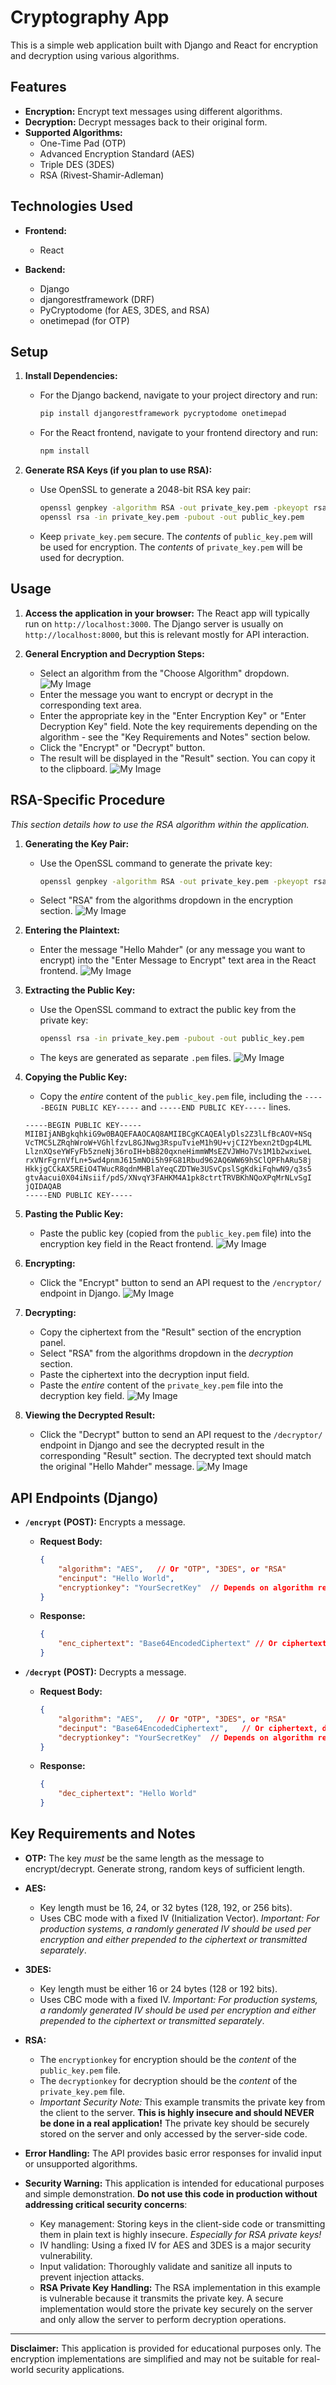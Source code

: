 # Cryptography App

This is a simple web application built with Django and React for encryption and decryption using various algorithms.

## Features

*   **Encryption:** Encrypt text messages using different algorithms.
*   **Decryption:** Decrypt messages back to their original form.
*   **Supported Algorithms:**
    *   One-Time Pad (OTP)
    *   Advanced Encryption Standard (AES)
    *   Triple DES (3DES)
    *   RSA (Rivest-Shamir-Adleman)

## Technologies Used

*   **Frontend:**
    *   React

*   **Backend:**
    *   Django
    *   djangorestframework (DRF)
    *   PyCryptodome (for AES, 3DES, and RSA)
    *   onetimepad (for OTP)

## Setup

1.  **Install Dependencies:**
    *   For the Django backend, navigate to your project directory and run:

        ```bash
        pip install djangorestframework pycryptodome onetimepad
        ```
    *   For the React frontend, navigate to your frontend directory and run:

        ```bash
        npm install
        ```

2.  **Generate RSA Keys (if you plan to use RSA):**
    *   Use OpenSSL to generate a 2048-bit RSA key pair:

        ```bash
        openssl genpkey -algorithm RSA -out private_key.pem -pkeyopt rsa_keygen_bits:2048
        openssl rsa -in private_key.pem -pubout -out public_key.pem
        ```
    *   Keep `private_key.pem` secure. The *contents* of `public_key.pem` will be used for encryption. The *contents* of `private_key.pem` will be used for decryption.

## Usage

1.  **Access the application in your browser:** The React app will typically run on `http://localhost:3000`. The Django server is usually on `http://localhost:8000`, but this is relevant mostly for API interaction.

2.  **General Encryption and Decryption Steps:**
    *   Select an algorithm from the "Choose Algorithm" dropdown.
        ![My Image](/readmefiles/image1.png)
    *   Enter the message you want to encrypt or decrypt in the corresponding text area.
    *   Enter the appropriate key in the "Enter Encryption Key" or "Enter Decryption Key" field. Note the key requirements depending on the algorithm - see the "Key Requirements and Notes" section below.
    *   Click the "Encrypt" or "Decrypt" button.
    *   The result will be displayed in the "Result" section. You can copy it to the clipboard.
        ![My Image](/readmefiles/image2.png)

## RSA-Specific Procedure

*This section details how to use the RSA algorithm within the application.*

1.  **Generating the Key Pair:**
    *   Use the OpenSSL command to generate the private key:

        ```bash
        openssl genpkey -algorithm RSA -out private_key.pem -pkeyopt rsa_keygen_bits:2048
        ```

    *   Select "RSA" from the algorithms dropdown in the encryption section.
        ![My Image](/readmefiles/image6.png)

2.  **Entering the Plaintext:**
    *   Enter the message "Hello Mahder" (or any message you want to encrypt) into the "Enter Message to Encrypt" text area in the React frontend.
        ![My Image](/readmefiles/image7.png)

3.  **Extracting the Public Key:**
    *   Use the OpenSSL command to extract the public key from the private key:

        ```bash
        openssl rsa -in private_key.pem -pubout -out public_key.pem
        ```

    *   The keys are generated as separate `.pem` files.
        ![My Image](/readmefiles/image8.png)

4.  **Copying the Public Key:**
    *   Copy the *entire* content of the `public_key.pem` file, including the `-----BEGIN PUBLIC KEY-----` and `-----END PUBLIC KEY-----` lines.

    ```
    -----BEGIN PUBLIC KEY-----
    MIIBIjANBgkqhkiG9w0BAQEFAAOCAQ8AMIIBCgKCAQEAlyDls2Z3lLfBcAOV+NSq
    VcTMC5LZRqhWroW+VGhlfzvL8GJNwg3RspuTvieM1h9U+vjCI2Ybexn2tDgp4LML
    LlznXQseYWFyFb5zneNj36roIH+bB820qxneHimmWMsEZVJWHo7Vs1M1b2wxiweL
    rxVNrFgrnVfLn+5wd4pnmJ615mNOi5h9FG81Rbud962AQ6WW69hSClQPFhARu58j
    HkkjgCCkAX5REiO4TWucR8qdnMHBlaYeqCZDTWe3USvCpslSgKdkiFqhwN9/q3s5
    gtvAacui0X04iNsiif/pdS/XNvqY3FAHKM4A1pk8ctrtTRVBKhNQoXPqMrNLvSgI
    jQIDAQAB
    -----END PUBLIC KEY-----
    ```

5.  **Pasting the Public Key:**
    *   Paste the public key (copied from the `public_key.pem` file) into the encryption key field in the React frontend.
        ![My Image](/readmefiles/image8.png)

6.  **Encrypting:**
    *   Click the "Encrypt" button to send an API request to the `/encryptor/` endpoint in Django.
        ![My Image](/readmefiles/image9.png)

7.  **Decrypting:**
    *   Copy the ciphertext from the "Result" section of the encryption panel.
    *   Select "RSA" from the algorithms dropdown in the *decryption* section.
    *   Paste the ciphertext into the decryption input field.
    *   Paste the *entire* content of the `private_key.pem` file into the decryption key field.
        ![My Image](/readmefiles/image10.png)

8.  **Viewing the Decrypted Result:**
    *   Click the "Decrypt" button to send an API request to the `/decryptor/` endpoint in Django and see the decrypted result in the corresponding "Result" section. The decrypted text should match the original "Hello Mahder" message.
        ![My Image](/readmefiles/image11.png)

## API Endpoints (Django)

*   **`/encrypt` (POST):** Encrypts a message.

    *   **Request Body:**

        ```json
        {
            "algorithm": "AES",   // Or "OTP", "3DES", or "RSA"
            "encinput": "Hello World",
            "encryptionkey": "YourSecretKey"  // Depends on algorithm requirement - see notes below
        }
        ```

    *   **Response:**

        ```json
        {
            "enc_ciphertext": "Base64EncodedCiphertext" // Or ciphertext, depending on algorithm
        }
        ```

*   **`/decrypt` (POST):** Decrypts a message.

    *   **Request Body:**

        ```json
        {
            "algorithm": "AES",   // Or "OTP", "3DES", or "RSA"
            "decinput": "Base64EncodedCiphertext",   // Or ciphertext, depending on algorithm
            "decryptionkey": "YourSecretKey"  // Depends on algorithm requirement - see notes below
        }
        ```

    *   **Response:**

        ```json
        {
            "dec_ciphertext": "Hello World"
        }
        ```

## Key Requirements and Notes

*   **OTP:** The key *must* be the same length as the message to encrypt/decrypt. Generate strong, random keys of sufficient length.
*   **AES:**
    *   Key length must be 16, 24, or 32 bytes (128, 192, or 256 bits).
    *   Uses CBC mode with a fixed IV (Initialization Vector). *Important: For production systems, a randomly generated IV should be used per encryption and either prepended to the ciphertext or transmitted separately*.
*   **3DES:**
    *   Key length must be either 16 or 24 bytes (128 or 192 bits).
    *   Uses CBC mode with a fixed IV. *Important: For production systems, a randomly generated IV should be used per encryption and either prepended to the ciphertext or transmitted separately*.
*   **RSA:**
    *   The `encryptionkey` for encryption should be the *content* of the `public_key.pem` file.
    *   The `decryptionkey` for decryption should be the *content* of the `private_key.pem` file.
    *   *Important Security Note:* This example transmits the private key from the client to the server. **This is highly insecure and should NEVER be done in a real application!** The private key should be securely stored on the server and only accessed by the server-side code.

*   **Error Handling:** The API provides basic error responses for invalid input or unsupported algorithms.

*   **Security Warning:** This application is intended for educational purposes and simple demonstration. **Do not use this code in production without addressing critical security concerns**:
    *   Key management: Storing keys in the client-side code or transmitting them in plain text is highly insecure. *Especially for RSA private keys!*
    *   IV handling: Using a fixed IV for AES and 3DES is a major security vulnerability.
    *   Input validation: Thoroughly validate and sanitize all inputs to prevent injection attacks.
    *   **RSA Private Key Handling:** The RSA implementation in this example is vulnerable because it transmits the private key. A secure implementation would store the private key securely on the server and only allow the server to perform decryption operations.

---

**Disclaimer:** This application is provided for educational purposes only. The encryption implementations are simplified and may not be suitable for real-world security applications.